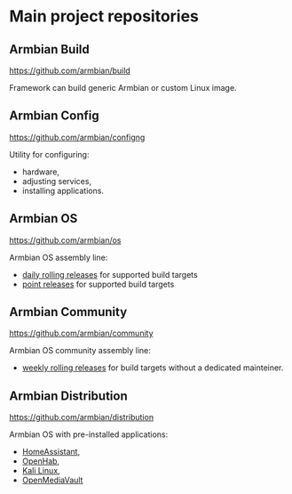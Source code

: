 # Main project repositories

## Armbian Build

<https://github.com/armbian/build>

Framework can build generic Armbian or custom Linux image.

## Armbian Config

<https://github.com/armbian/configng>

Utility for configuring:

- hardware, 
- adjusting services,
- installing applications.

## Armbian OS
<https://github.com/armbian/os>

Armbian OS assembly line:

- [daily rolling releases](https://github.com/armbian/os/releases) for supported build targets
- [point releases](https://www.armbian.com/download/?device_support=Standard%20support) for supported build targets

## Armbian Community
<https://github.com/armbian/community>

Armbian OS community assembly line:

- [weekly rolling releases](https://github.com/armbian/community/releases) for build targets without a dedicated mainteiner.

## Armbian Distribution
<https://github.com/armbian/distribution>

Armbian OS with pre-installed applications:

- [HomeAssistant](https://www.home-assistant.io/),
- [OpenHab](https://www.openhab.org/),
- [Kali Linux](https://www.kali.org/), 
- [OpenMediaVault](https://www.openmediavault.org/)

